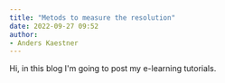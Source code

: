 ```yaml
---
title: "Metods to measure the resolution"
date: 2022-09-27 09:52
author:
- Anders Kaestner
---
```


Hi, in this blog I'm going to post my e-learning tutorials. 
